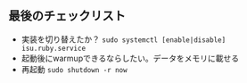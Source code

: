 ## 最後のチェックリスト

- 実装を切り替えたか？ `sudo systemctl [enable|disable] isu.ruby.service`
- 起動後にwarmupできるならしたい。データをメモリに載せる
- 再起動 `sudo shutdown -r now`


